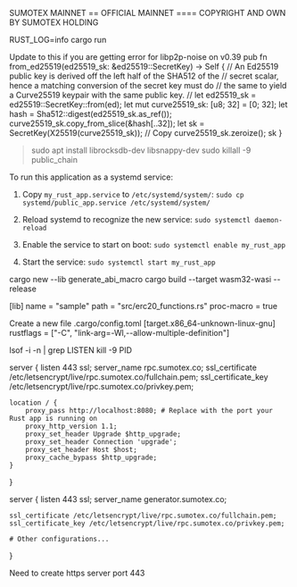 SUMOTEX MAINNET
== OFFICIAL MAINNET ====
COPYRIGHT AND OWN BY SUMOTEX HOLDING


RUST_LOG=info cargo run

Update to this if you are getting error for libp2p-noise on v0.39
 pub fn from_ed25519(ed25519_sk: &ed25519::SecretKey) -> Self { 
     // An Ed25519 public key is derived off the left half of the SHA512 of the 
     // secret scalar, hence a matching conversion of the secret key must do 
     // the same to yield a Curve25519 keypair with the same public key. 
     // let ed25519_sk = ed25519::SecretKey::from(ed); 
     let mut curve25519_sk: [u8; 32] = [0; 32]; 
     let hash = Sha512::digest(ed25519_sk.as_ref()); 
     curve25519_sk.copy_from_slice(&hash[..32]); 
     let sk = SecretKey(X25519(curve25519_sk)); // Copy 
     curve25519_sk.zeroize(); 
     sk 
 } 

 > sudo apt install librocksdb-dev libsnappy-dev
 sudo killall -9 public_chain

 To run this application as a systemd service:

1. Copy `my_rust_app.service` to `/etc/systemd/system/`:
   `sudo cp systemd/public_app.service /etc/systemd/system/`

2. Reload systemd to recognize the new service:
   `sudo systemctl daemon-reload`

3. Enable the service to start on boot:
   `sudo systemctl enable my_rust_app`

4. Start the service:
   `sudo systemctl start my_rust_app`



cargo new --lib generate_abi_macro
cargo build --target wasm32-wasi --release


[lib]
name = "sample"
path = "src/erc20_functions.rs"
proc-macro = true


Create a new file .cargo/config.toml
[target.x86_64-unknown-linux-gnu]
rustflags = ["-C", "link-arg=-Wl,--allow-multiple-definition"]

lsof -i -n | grep LISTEN
kill -9 PID

server {
    listen 443 ssl;
    server_name rpc.sumotex.co;
    ssl_certificate /etc/letsencrypt/live/rpc.sumotex.co/fullchain.pem;
    ssl_certificate_key /etc/letsencrypt/live/rpc.sumotex.co/privkey.pem;

    location / {
        proxy_pass http://localhost:8080; # Replace with the port your Rust app is running on
        proxy_http_version 1.1;
        proxy_set_header Upgrade $http_upgrade;
        proxy_set_header Connection 'upgrade';
        proxy_set_header Host $host;
        proxy_cache_bypass $http_upgrade;
    }
}


server {
    listen 443 ssl;
    server_name generator.sumotex.co;

    ssl_certificate /etc/letsencrypt/live/rpc.sumotex.co/fullchain.pem;
    ssl_certificate_key /etc/letsencrypt/live/rpc.sumotex.co/privkey.pem;

    # Other configurations...
}


Need to create https server port 443





